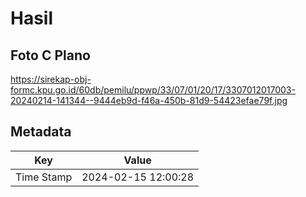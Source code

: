 # Hasil

## Foto C Plano

https://sirekap-obj-formc.kpu.go.id/60db/pemilu/ppwp/33/07/01/20/17/3307012017003-20240214-141344--9444eb9d-f46a-450b-81d9-54423efae79f.jpg


## Metadata

| Key        | Value               |
| ---------- | ------------------- |
| Time Stamp | 2024-02-15 12:00:28 |



